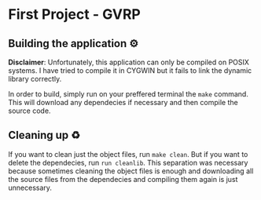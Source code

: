 # First Project - GVRP

## Building the application :gear:

**Disclaimer**: Unfortunately, this application can only be compiled on POSIX systems. I have tried to compile it in CYGWIN but it fails to link the dynamic library correctly.

In order to build, simply run on your preffered terminal the `make` command. This will download any dependecies if necessary and then compile the source code.

## Cleaning up :recycle:

If you want to clean just the object files, run `make clean`. But if you want to delete the dependecies, run `run cleanlib`. This separation was necessary because sometimes cleaning the object files is enough and downloading all the source files from the dependecies and compiling them again is just unnecessary.

